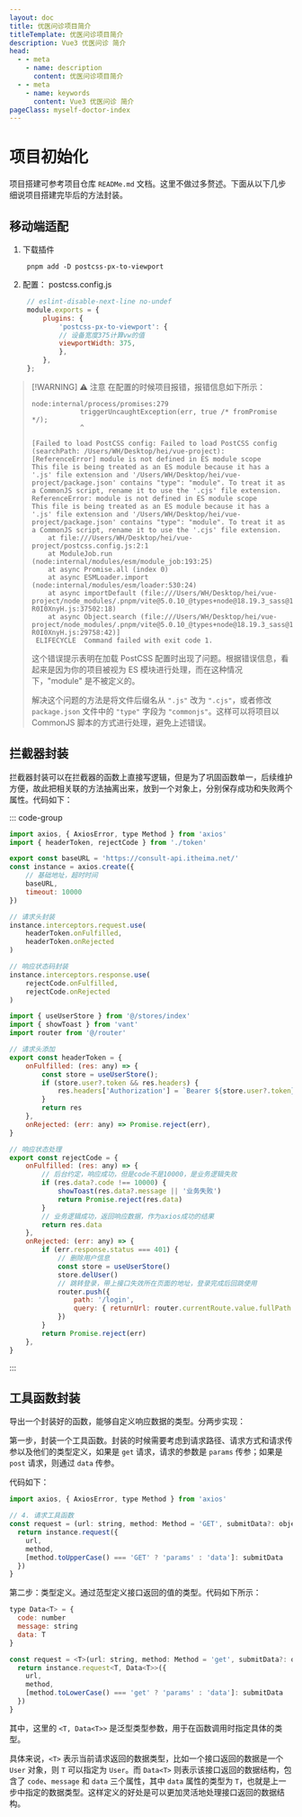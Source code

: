 ```yaml
---
layout: doc
title: 优医问诊项目简介
titleTemplate: 优医问诊项目简介
description: Vue3 优医问诊 简介
head:
  - - meta
    - name: description
      content: 优医问诊项目简介
  - - meta
    - name: keywords
      content: Vue3 优医问诊 简介
pageClass: myself-doctor-index
---
```


# 项目初始化

项目搭建可参考项目仓库 `READMe.md` 文档。这里不做过多赘述。下面从以下几步细说项目搭建完毕后的方法封装。

## 移动端适配

1. 下载插件
   
   ```shell
    pnpm add -D postcss-px-to-viewport
   ```
2. 配置： postcss.config.js
   
   ```js
    // eslint-disable-next-line no-undef
    module.exports = {
        plugins: {
            'postcss-px-to-viewport': {
            // 设备宽度375计算vw的值
            viewportWidth: 375,
            },
        },
    };
   ```

> [!WARNING] ⚠ 注意
> 在配置的时候项目报错，报错信息如下所示：
>
> ```shell
> node:internal/process/promises:279
>             triggerUncaughtException(err, true /* fromPromise */);
>             ^
> 
> [Failed to load PostCSS config: Failed to load PostCSS config (searchPath: /Users/WH/Desktop/hei/vue-project): [ReferenceError] module is not defined in ES module scope
> This file is being treated as an ES module because it has a '.js' file extension and '/Users/WH/Desktop/hei/vue-project/package.json' contains "type": "module". To treat it as a CommonJS script, rename it to use the '.cjs' file extension.
> ReferenceError: module is not defined in ES module scope
> This file is being treated as an ES module because it has a '.js' file extension and '/Users/WH/Desktop/hei/vue-project/package.json' contains "type": "module". To treat it as a CommonJS script, rename it to use the '.cjs' file extension.
>     at file:///Users/WH/Desktop/hei/vue-project/postcss.config.js:2:1
>     at ModuleJob.run (node:internal/modules/esm/module_job:193:25)
>     at async Promise.all (index 0)
>     at async ESMLoader.import (node:internal/modules/esm/loader:530:24)
>     at async importDefault (file:///Users/WH/Desktop/hei/vue-project/node_modules/.pnpm/vite@5.0.10_@types+node@18.19.3_sass@1.69.6/node_modules/vite/dist/node/chunks/dep-R0I0XnyH.js:37502:18)
>     at async Object.search (file:///Users/WH/Desktop/hei/vue-project/node_modules/.pnpm/vite@5.0.10_@types+node@18.19.3_sass@1.69.6/node_modules/vite/dist/node/chunks/dep-R0I0XnyH.js:29758:42)]
>  ELIFECYCLE  Command failed with exit code 1.
> ```
>
> 这个错误提示表明在加载 PostCSS 配置时出现了问题。根据错误信息，看起来是因为你的项目被视为 ES 模块进行处理，而在这种情况下，"module" 是不被定义的。
>
> 解决这个问题的方法是将文件后缀名从 `".js"` 改为 `".cjs"`，或者修改 `package.json` 文件中的 `"type"` 字段为 `"commonjs"`。这样可以将项目以 CommonJS 脚本的方式进行处理，避免上述错误。

## 拦截器封装

拦截器封装可以在拦截器的函数上直接写逻辑，但是为了巩固函数单一，后续维护方便，故此把相关联的方法抽离出来，放到一个对象上，分别保存成功和失败两个属性。代码如下：


::: code-group
```js [拦截器 index.ts]
import axios, { AxiosError, type Method } from 'axios'
import { headerToken, rejectCode } from './token'

export const baseURL = 'https://consult-api.itheima.net/'
const instance = axios.create({
    // 基础地址，超时时间
    baseURL,
    timeout: 10000
})

// 请求头封装
instance.interceptors.request.use(
    headerToken.onFulfilled,
    headerToken.onRejected
)

// 响应状态码封装
instance.interceptors.response.use(
    rejectCode.onFulfilled,
    rejectCode.onRejected
)
```

```js [对象方法函数 token.ts]
import { useUserStore } from '@/stores/index'
import { showToast } from 'vant'
import router from '@/router'

// 请求头添加
export const headerToken = {
    onFulfilled: (res: any) => {
        const store = useUserStore();
        if (store.user?.token && res.headers) {
            res.headers['Authorization'] = `Bearer ${store.user?.token}`
        }
        return res
    },
    onRejected: (err: any) => Promise.reject(err),
}

// 响应状态处理
export const rejectCode = {
    onFulfilled: (res: any) => {
        // 后台约定，响应成功，但是code不是10000，是业务逻辑失败
        if (res.data?.code !== 10000) {
            showToast(res.data?.message || '业务失败')
            return Promise.reject(res.data)
        }
        // 业务逻辑成功，返回响应数据，作为axios成功的结果
        return res.data
    },
    onRejected: (err: any) => {
        if (err.response.status === 401) {
            // 删除用户信息
            const store = useUserStore()
            store.delUser()
            // 跳转登录，带上接口失效所在页面的地址，登录完成后回跳使用
            router.push({
                path: '/login',
                query: { returnUrl: router.currentRoute.value.fullPath }
            })
        }
        return Promise.reject(err)
    },
}
```
:::

## 工具函数封装

导出一个封装好的函数，能够自定义响应数据的类型。分两步实现：

第一步，封装一个工具函数。封装的时候需要考虑到请求路径、请求方式和请求传参以及他们的类型定义，如果是 `get` 请求，请求的参数是 `params` 传参；如果是 `post` 请求，则通过 `data` 传参。

代码如下：

```js
import axios, { AxiosError, type Method } from 'axios'

// 4. 请求工具函数
const request = (url: string, method: Method = 'GET', submitData?: object) => {
  return instance.request({
    url,
    method,
    [method.toUpperCase() === 'GET' ? 'params' : 'data']: submitData
  })
}
```

第二步：类型定义。通过范型定义接口返回的值的类型。代码如下所示：

```js
type Data<T> = {
  code: number
  message: string
  data: T
}

const request = <T>(url: string, method: Method = 'get', submitData?: object) => {
  return instance.request<T, Data<T>>({
    url,
    method,
    [method.toLowerCase() === 'get' ? 'params' : 'data']: submitData
  })
}
```

其中，这里的 `<T, Data<T>>` 是泛型类型参数，用于在函数调用时指定具体的类型。

具体来说，`<T>` 表示当前请求返回的数据类型，比如一个接口返回的数据是一个 `User` 对象，则 `T` 可以指定为 `User`。而 `Data<T>` 则表示该接口返回的数据结构，包含了 `code`、`message` 和 `data` 三个属性，其中 `data` 属性的类型为 `T`，也就是上一步中指定的数据类型。这样定义的好处是可以更加灵活地处理接口返回的数据结构。
